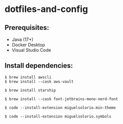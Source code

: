 # dotfiles-and-config

Prerequisites:
-------------
- Java (17+)
- Docker Desktop
- Visual Studio Code

Install dependencies:
---------------------

```
$ brew install awscli
$ brew install --cask aws-vault

$ brew install starship

$ brew install --cask font-jetbrains-mono-nerd-font

$ code --install-extension miguelsolorio.min-theme

$ code --install-extension miguelsolorio.symbols

```